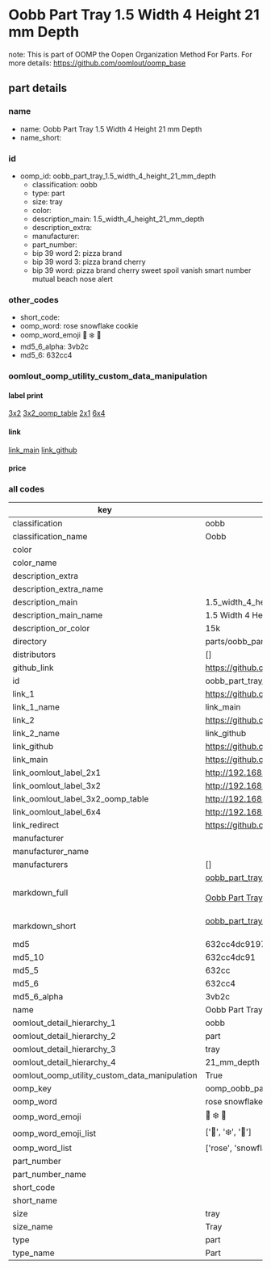 # Oobb Part Tray 1.5 Width 4 Height 21 mm Depth  

note: This is part of OOMP the Oopen Organization Method For Parts. For more details: https://github.com/oomlout/oomp_base

##  part details
  







### name
* name: Oobb Part Tray 1.5 Width 4 Height 21 mm Depth
* name_short: 
### id
* oomp_id: oobb_part_tray_1.5_width_4_height_21_mm_depth
  * classification: oobb
  * type: part
  * size: tray
  * color: 
  * description_main: 1.5_width_4_height_21_mm_depth
  * description_extra: 
  * manufacturer: 
  * part_number: 
  * bip 39 word 2: pizza brand
  * bip 39 word 3: pizza brand cherry
  * bip 39 word: pizza brand cherry sweet spoil vanish smart number mutual beach nose alert

### other_codes
* short_code: 
* oomp_word: rose snowflake cookie
* oomp_word_emoji :rose: :snowflake: :cookie:
* md5_6_alpha: 3vb2c
* md5_6: 632cc4






### oomlout_oomp_utility_custom_data_manipulation
#### label print
[3x2](http://192.168.1.245:1112/?label=oomp%203vb2c)
[3x2_oomp_table](http://192.168.1.108:1112/?label=oomp%203vb2c)
[2x1](http://192.168.1.242:1112/?label=oomp%203vb2c)
[6x4](http://192.168.1.55:1112/?label=oomp%203vb2c)    

#### link

[link_main](https://github.com/oomlout/oomlout_oomp_version_1_messy/tree/main/parts/oobb_part_tray_1.5_width_4_height_21_mm_depth) [link_github](https://github.com/oomlout/oomlout_oomp_version_1_messy/tree/main/parts/oobb_part_tray_1.5_width_4_height_21_mm_depth)                             

#### price







### all codes 
| key | value |  
| --- | --- |  
| classification | oobb |  
| classification_name | Oobb |  
| color |  |  
| color_name |  |  
| description_extra |  |  
| description_extra_name |  |  
| description_main | 1.5_width_4_height_21_mm_depth |  
| description_main_name | 1.5 Width 4 Height 21 mm Depth |  
| description_or_color | 15k |  
| directory | parts/oobb_part_tray_1.5_width_4_height_21_mm_depth |  
| distributors | [] |  
| github_link | https://github.com/oomlout/oomlout_oomp_part_src/tree/main/parts/oobb_part_tray_1.5_width_4_height_21_mm_depth |  
| id | oobb_part_tray_1.5_width_4_height_21_mm_depth |  
| link_1 | https://github.com/oomlout/oomlout_oomp_version_1_messy/tree/main/parts/oobb_part_tray_1.5_width_4_height_21_mm_depth |  
| link_1_name | link_main |  
| link_2 | https://github.com/oomlout/oomlout_oomp_version_1_messy/tree/main/parts/oobb_part_tray_1.5_width_4_height_21_mm_depth |  
| link_2_name | link_github |  
| link_github | https://github.com/oomlout/oomlout_oomp_version_1_messy/tree/main/parts/oobb_part_tray_1.5_width_4_height_21_mm_depth |  
| link_main | https://github.com/oomlout/oomlout_oomp_version_1_messy/tree/main/parts/oobb_part_tray_1.5_width_4_height_21_mm_depth |  
| link_oomlout_label_2x1 | http://192.168.1.242:1112/?label=oomp%203vb2c |  
| link_oomlout_label_3x2 | http://192.168.1.245:1112/?label=oomp%203vb2c |  
| link_oomlout_label_3x2_oomp_table | http://192.168.1.108:1112/?label=oomp%203vb2c |  
| link_oomlout_label_6x4 | http://192.168.1.55:1112/?label=oomp%203vb2c |  
| link_redirect | https://github.com/oomlout/oomlout_oomp_version_1_messy/tree/main/parts/oobb_part_tray_1.5_width_4_height_21_mm_depth |  
| manufacturer |  |  
| manufacturer_name |  |  
| manufacturers | [] |  
| markdown_full | [oobb_part_tray_1.5_width_4_height_21_mm_depth](none)<br>[](none)<br>[Oobb Part Tray 1.5 Width 4 Height 21 Mm Depth](none)<br><br> |  
| markdown_short | [oobb_part_tray_1.5_width_4_height_21_mm_depth](none)<br><br> |  
| md5 | 632cc4dc91977993c5692dba4ec6c52d |  
| md5_10 | 632cc4dc91 |  
| md5_5 | 632cc |  
| md5_6 | 632cc4 |  
| md5_6_alpha | 3vb2c |  
| name | Oobb Part Tray 1.5 Width 4 Height 21 mm Depth |  
| oomlout_detail_hierarchy_1 | oobb |  
| oomlout_detail_hierarchy_2 | part |  
| oomlout_detail_hierarchy_3 | tray |  
| oomlout_detail_hierarchy_4 | 21_mm_depth |  
| oomlout_oomp_utility_custom_data_manipulation | True |  
| oomp_key | oomp_oobb_part_tray_1.5_width_4_height_21_mm_depth |  
| oomp_word | rose snowflake cookie |  
| oomp_word_emoji | :rose: :snowflake: :cookie: |  
| oomp_word_emoji_list | [':rose:', ':snowflake:', ':cookie:'] |  
| oomp_word_list | ['rose', 'snowflake', 'cookie'] |  
| part_number |  |  
| part_number_name |  |  
| short_code |  |  
| short_name |  |  
| size | tray |  
| size_name | Tray |  
| type | part |  
| type_name | Part |  
